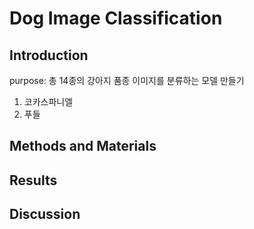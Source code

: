 # Dog Image Classification

## Introduction
purpose: 총 14종의 강아지 품종 이미지를 분류하는 모델 만들기
1. 코카스파니엘
2. 푸들
## Methods and Materials

## Results

## Discussion
